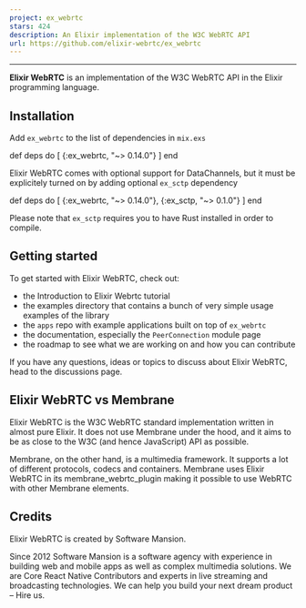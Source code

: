 ```yaml
---
project: ex_webrtc
stars: 424
description: An Elixir implementation of the W3C WebRTC API
url: https://github.com/elixir-webrtc/ex_webrtc
---
```


  

* * *

**Elixir WebRTC** is an implementation of the W3C WebRTC API in the Elixir programming language.

Installation
------------

Add `ex_webrtc` to the list of dependencies in `mix.exs`

def deps do
  \[
    {:ex\_webrtc, "~> 0.14.0"}
  \]
end

Elixir WebRTC comes with optional support for DataChannels, but it must be explicitely turned on by adding optional `ex_sctp` dependency

def deps do
  \[
    {:ex\_webrtc, "~> 0.14.0"},
    {:ex\_sctp, "~> 0.1.0"}
  \]
end

Please note that `ex_sctp` requires you to have Rust installed in order to compile.

Getting started
---------------

To get started with Elixir WebRTC, check out:

-   the Introduction to Elixir Webrtc tutorial
-   the examples directory that contains a bunch of very simple usage examples of the library
-   the `apps` repo with example applications built on top of `ex_webrtc`
-   the documentation, especially the `PeerConnection` module page
-   the roadmap to see what we are working on and how you can contribute

If you have any questions, ideas or topics to discuss about Elixir WebRTC, head to the discussions page.

Elixir WebRTC vs Membrane
-------------------------

Elixir WebRTC is the W3C WebRTC standard implementation written in almost pure Elixir. It does not use Membrane under the hood, and it aims to be as close to the W3C (and hence JavaScript) API as possible.

Membrane, on the other hand, is a multimedia framework. It supports a lot of different protocols, codecs and containers. Membrane uses Elixir WebRTC in its membrane\_webrtc\_plugin making it possible to use WebRTC with other Membrane elements.

Credits
-------

Elixir WebRTC is created by Software Mansion.

Since 2012 Software Mansion is a software agency with experience in building web and mobile apps as well as complex multimedia solutions. We are Core React Native Contributors and experts in live streaming and broadcasting technologies. We can help you build your next dream product – Hire us.

